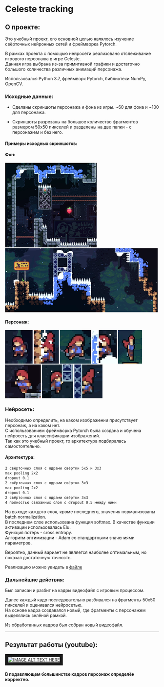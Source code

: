 # Сeleste tracking

## О проекте:

Это учебный проект, его основной целью являлось изучение свёрточных нейронных сетей и фреймворка Pytorch. 
   
В рамках проекта с помощью нейросети реализовано отслеживание игрового персонажа в игре Celeste.  
Данная игра выбрана из-за примитивной графики и достаточно большого количества различных анимаций персонажа.

Использовался Python 3.7, фреймворк Pytorch, библиотеки NumPy, OpenCV.  

### Исходные данные: 
* Сделаны скриншоты персонажа и фона из игры. ~60 для фона и ~100 для персонажа. 

* Скриншоты разрезаны на большое количество фрагментов размером 50x50 пикселей 
	и разделены на две папки - с персонажем и без него.  

#### Примеры исходных скриншотов:
#### Фон:
![фон](https://github.com/podlinovvv/celeste_tracking/blob/master/img/2/111.png 'фон') 
![фон](https://github.com/podlinovvv/celeste_tracking/blob/master/img/2/222.png 'фон')


#### Персонаж:
![персонаж](https://github.com/podlinovvv/celeste_tracking/blob/master/img/1/1.png 'персонаж 1') 
![персонаж](https://github.com/podlinovvv/celeste_tracking/blob/master/img/1/2.png 'персонаж 2') 
![персонаж](https://github.com/podlinovvv/celeste_tracking/blob/master/img/1/3.png 'персонаж 3') 
![персонаж](https://github.com/podlinovvv/celeste_tracking/blob/master/img/1/4.png 'персонаж 4')
![персонаж](https://github.com/podlinovvv/celeste_tracking/blob/master/img/1/6.png 'персонаж 6') 
![персонаж](https://github.com/podlinovvv/celeste_tracking/blob/master/img/1/7.png 'персонаж 7')
![персонаж](https://github.com/podlinovvv/celeste_tracking/blob/master/img/1/9.png 'персонаж 9') 
![персонаж](https://github.com/podlinovvv/celeste_tracking/blob/master/img/1/10.png 'персонаж 10') 


### Нейросеть:

Необходимо определить, на каком изображении присутствует персонаж, а на каком нет.  
С использованием фреймворка Pytorch была создана и обучена нейросеть для классификации изображений.  
Так как это учебный проект, то архитектура подбиралась самостоятельно.

#### Архитектура:
	2 свёрточных слоя с ядрами свёртки 5x5 и 3x3
	max pooling 2x2
	dropout 0.1
	2 свёрточных слоя с ядрами свёртки 3x3
	max pooling 2x2
	dropout 0.1
	2 свёрточных слоя с ядрами свёртки 3x3
	4 полностью связанных слоя с dropout 0.5 между ними

На выходе каждого слоя, кроме последнего, значения нормализованы batch normalization.  
В последнем слое использована функция softmax.
В качестве функции активации использовалась Elu.  
Функция потерь - cross entropy.  
Алгоритм оптимизации - Adam со стандартными значениями параметров.  

Вероятно, данный вариант не является наиболее оптимальным, но показал достаточную точность.

Реализацию можно увидеть в [файле](https://github.com/podlinovvv/celeste_tracking/blob/master/net.py)

### Дальнейшие действия:

Был записан и разбит на кадры видеофайл с игровым процессом.

Далее каждый кадр последовательно разбивался на фрагменты 50x50 пикселей и оценивался нейросетью.  
На основе кадра создавался новый, где фрагменты с персонажем выделялись зелёной рамкой.  

Из обработанных кадров был собран новый видеофайл.

---
## Результат работы (youtube):

<a href="http://www.youtube.com/watch?feature=player_embedded&v=DGEk1-UyQUc
" target="_blank"><img src="http://img.youtube.com/vi/DGEk1-UyQUc/0.jpg" 
alt="IMAGE ALT TEXT HERE" width="320" height="240" border="10" /></a>


#### В подавляющем большинстве кадров персонаж определён корректно.